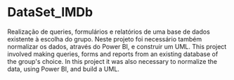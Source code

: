 # DataSet_IMDb
Realização de queries, formulários e relatórios de uma base de dados existente à escolha do grupo. Neste projeto foi necessário também normalizar os dados, através do Power BI, e construir um UML.
This project involved making queries, forms and reports from an existing database of the group's choice. In this project it was also necessary to normalize the data, using Power BI, and build a UML.
